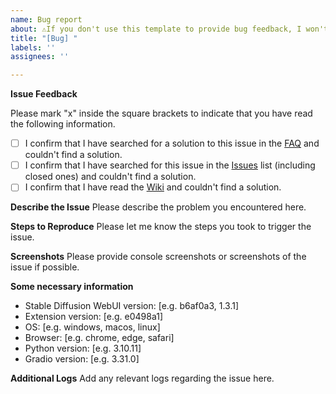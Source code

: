 ```yaml
---
name: Bug report
about: ⚠️️If you don't use this template to provide bug feedback, I won't address your issue.
title: "[Bug] "
labels: ''
assignees: ''

---
```


**Issue Feedback**

Please mark "x" inside the square brackets to indicate that you have read the following information.
- [ ] I confirm that I have searched for a solution to this issue in the [FAQ](https://aiodoc.physton.com/FAQ.html) and couldn't find a solution.
- [ ] I confirm that I have searched for this issue in the [Issues](https://github.com/Physton/sd-webui-prompt-all-in-one/issues) list (including closed ones) and couldn't find a solution.
- [ ] I confirm that I have read the [Wiki](https://aiodoc.physton.com/) and couldn't find a solution.

**Describe the Issue**
Please describe the problem you encountered here.

**Steps to Reproduce**
Please let me know the steps you took to trigger the issue.

**Screenshots**
Please provide console screenshots or screenshots of the issue if possible.

**Some necessary information**
 - Stable Diffusion WebUI version: [e.g. b6af0a3, 1.3.1]
 - Extension version: [e.g. e0498a1]
 - OS: [e.g. windows, macos, linux]
 - Browser: [e.g. chrome, edge, safari]
 - Python version: [e.g. 3.10.11]
 - Gradio version: [e.g. 3.31.0]

**Additional Logs**
Add any relevant logs regarding the issue here.